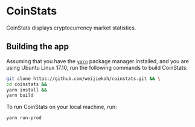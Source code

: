 # CoinStats

CoinStats displays cryptocurrency market statistics.

## Building the app

Assuming that you have the [`yarn`](https://yarnpkg.com) package manager installed, and you are
using Ubuntu Linux 17.10, run the following commands to build CoinStats:

```bash
git clone https://github.com/weijiekoh/coinstats.git && \
cd coinstats &&
yarn install &&
yarn build
```

To run CoinStats on your local machine, run:

```bash
yarn run-prod
```
